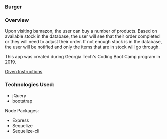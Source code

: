 ### Burger

### Overview

Upon visiting bamazon, the user can buy a number of products.  Based on available stock in the database, the user will see that their order completed or they will need to adjust their order.  If not enough stock is in the database, the user will be notified and only the items that are in stock will go through.

This app was created during Georgia Tech's Coding Boot Camp program in 2019.

[Given Instructions](homework_instructions.md)

### Technologies Used:

* jQuery
* bootstrap

Node Packages:
* Express 
* Sequelize
* Sequelize-cli

